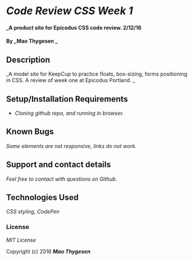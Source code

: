 # _Code Review CSS Week 1_

#### _A product site for Epicodus CSS code review. 2/12/16

#### By _Mao Thygesen _

## Description

_A model site for KeepCup to practice floats, box-sizing, forms positioning in CSS. A review of week one at Epicodus Portland. _

## Setup/Installation Requirements

* _Cloning github repo, and running in browser._


## Known Bugs

_Some elements are not responsive, links do not work._

## Support and contact details

_Feel free to contact with questions on Github._

## Technologies Used

_CSS styling, CodePen_

### License

*MIT License*

Copyright (c) 2016 **_Mao Thygesen_**
